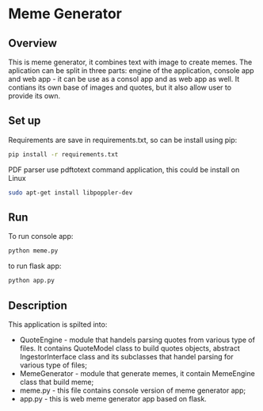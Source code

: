 # Meme Generator
## Overview
This is meme generator, it combines text with image to create memes.
The aplication can be split in three parts: engine of the application, console app and web app - 
it can be use as a consol app and as web app as well.
It contians its own base of images and quotes, but it also allow user to provide its own.

## Set up
Requirements are save in requirements.txt, so can be install using pip:

```bash
pip install -r requirements.txt
```
PDF parser use pdftotext command application, this could be install on Linux

```bash
sudo apt-get install libpoppler-dev
```
## Run
To run console app:
```bash
python meme.py
```
to run flask app:
```bash
python app.py
```
## Description 
This application is spilted into: 
- QuoteEngine - module that handels parsing quotes from various type of files. It contains QuoteModel class to build quotes objects,
abstract IngestorInterface class and its subclasses that handel parsing for various type of files; 
- MemeGenerator - module that generate memes, it contain MemeEngine class that build meme;
- meme.py - this file contains console version of meme generator app;
- app.py - this is web meme generator app based on flask.